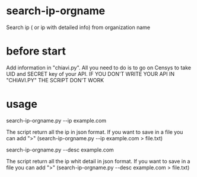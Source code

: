 # search-ip-orgname
Search ip ( or ip with detailed info) from organization name

# before start

Add information in "chiavi.py". All you need to do is to go on Censys to take UID and SECRET key of your API.
IF YOU DON'T WRITE YOUR API IN "CHIAVI.PY" THE SCRIPT DON'T WORK


# usage

search-ip-orgname.py --ip example.com

The script return all the ip in json format. If you want to save in a file you can add ">"
(search-ip-orgname.py --ip example.com > file.txt)

search-ip-orgname.py --desc example.com

The script return all the ip whit detail in json format. If you want to save in a file you can add ">"
(search-ip-orgname.py --desc example.com > file.txt)

